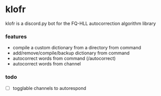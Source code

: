 # klofr

klofr is a discord.py bot for the FQ-HLL autocorrection algorithm library

### features

- compile a custom dictionary from a directory from command
- add/remove/compile/backup dictionary from command
- autocorrect words from command (/autocorrect)
- autocorrect words from channel

### todo

- [ ] togglable channels to autorespond